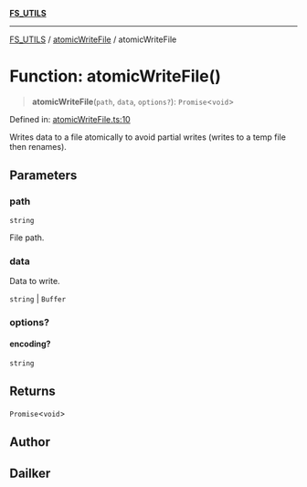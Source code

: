 [**FS_UTILS**](../../README.md)

***

[FS_UTILS](../../README.md) / [atomicWriteFile](../README.md) / atomicWriteFile

# Function: atomicWriteFile()

> **atomicWriteFile**(`path`, `data`, `options?`): `Promise`\<`void`\>

Defined in: [atomicWriteFile.ts:10](https://github.com/dailker/everyutil/blob/7c30ec40bbb398255a9be572db0a537e8bcb9c11/src/fs/atomicWriteFile.ts#L10)

Writes data to a file atomically to avoid partial writes (writes to a temp file then renames).

## Parameters

### path

`string`

File path.

### data

Data to write.

`string` | `Buffer`

### options?

#### encoding?

`string`

## Returns

`Promise`\<`void`\>

## Author

## Dailker
